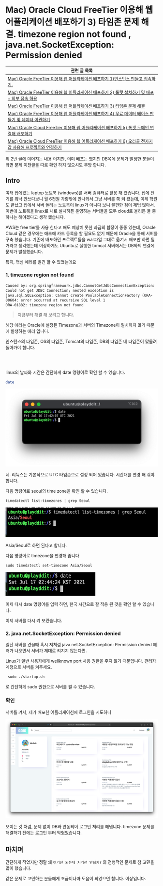 # Mac) Oracle Cloud FreeTier 이용해 웹 어플리케이션 배포하기 3) 타임존 문제 해결. timezone region not found , java.net.SocketException: Permission denied

| 관련 글 목록                                                 |
| ------------------------------------------------------------ |
| [Mac) Oracle FreeTier 이용해 웹 어플리케이션 배포하기 1)인스턴스 만들고 접속하기.](https://shanepark.tistory.com/170) |
| [Mac) Oracle FreeTier 이용해 웹 어플리케이션 배포하기 2) 톰캣 설치하기 및 배포 + 외부 접속 허용](https://shanepark.tistory.com/171) |
| [Mac) Oracle FreeTier 이용해 웹 어플리케이션 배포하기 3) 타임존 문제 해결](https://shanepark.tistory.com/172) |
| [Mac) Oracle FreeTier 이용해 웹 어플리케이션 배포하기 4) 무료 데이터 베이스 만들기 및 데이터 이관하기](https://shanepark.tistory.com/173) |
| [Mac) Oracle Cloud FreeTier 이용해 웹 어플리케이션 배포하기 5) 톰캣 도메인 연결해 배포하기](https://shanepark.tistory.com/174) |
| [Mac) Oracle Cloud FreeTier 이용해 웹 어플리케이션 배포하기 6) 오라클 전자지갑 사용해 프로젝트와 연결하기](https://shanepark.tistory.com/207) |

위 2번 글에 이어지는 내용 이지만, 이미 배포는 했지만 DB쪽에 문제가 발생한 분들이라면 문제 이전글을 따로 확인 하지 않으셔도 무방 합니다.

## Intro

여태 집에있는 laptop 노트북 (windows)를 서버 컴퓨터로 활용 해 왔습니다. 집에 전기를 워낙 안쓰다보니 월 6천원 가량밖에 안나와서 그냥 서버를 쭉 켜 왔는데, 이제 학원도 끝났고 집에서 서버 돌리는 노트북이 linux가 아니다 보니 불편한 점이 제법 많아서. 이번에 노트북을 linux로 새로 설치하든 운영하는 서버들을 모두 cloud로 올리든 둘 중 하나는 해야겠다고 생각 했습니다.

AWS는 free tier를 사용 한다고 해도 예상치 못한 과금의 함정이 종종 있는데, Oracle Cloud 같은 경우에는 애초에 카드 등록을 할 필요도 없기 때문에 Oracle을 통해 서버를 구축 했습니다. 기존에 배포하던 프로젝트들을 war파일 그대로 옮겨서 배포만 하면 될 거라고 생각했는데 이상하게도 Ubuntu로 실행한 tomcat 서버에서는 DB와의 연결에 문제가 발생했습니다.

특히, 핵심 에러를 발견 할 수 있었는데요

### 1. timezone region not found

```
Caused by: org.springframework.jdbc.CannotGetJdbcConnectionException: Could not get JDBC Connection; nested exception is java.sql.SQLException: Cannot create PoolableConnectionFactory (ORA-00604: error occurred at recursive SQL level 1
ORA-01882: timezone region not found
```

>  지금부터 해결 해 보려고 합니다.

해당 에러는 Oracle에 설정된 Timezone과 서버의 Timezone이 일치하지 않기 때문에 발생하는 에러 입니다.

인스턴스의 타임존, OS의 타임존, Tomcat의 타임존, DB의 타임존 네 타임존이 맞물려 돌아가야 합니다. 

<br><br>

linux의 날짜와 시간은 간단하게 date 명령어로 확인 할 수 있습니다.

```zsh
date
```

![img](https://raw.githubusercontent.com/Shane-Park/mdblog/main/devops/cloud/oraclecloud3-timezone.assets/img-20211126221847459.png)

네. 리눅스는 기본적으로 UTC 타임존으로 설정 되어 있습니다. 시간대를 변경 해 줘야 합니다.

다음 명령어로 seoul의 time zone을 확인 할 수 있습니다.

```xml
timedatectl list-timezones | grep Seoul
```

![img](https://raw.githubusercontent.com/Shane-Park/mdblog/main/devops/cloud/oraclecloud3-timezone.assets/img-20211126221847397.png)



Asia/Seoul로 하면 된다고 합니다.

다음 명령어로 timezone을 변경해 줍니다

```xml
sudo timedatectl set-timezone Asia/Seoul
```

![img](https://raw.githubusercontent.com/Shane-Park/mdblog/main/devops/cloud/oraclecloud3-timezone.assets/img-20211126221847421.png)



이제 다시 date 명령어를 입력 하면, 한국 시간으로 잘 적용 된 것을 확인 할 수 있습니다.

이제 서버를 다시 켜 보겠습니다.

### 2. java.net.SocketException: Permission denied

일단 서버를 켰을때 혹시 저처럼 java.net.SocketException: Permission denied 에러가 나오면서 서버가 제대로 켜지지 않는다면.

Linux가 일반 사용자에게 wellknown port 사용 권한을 주지 않기 때문입니다.  관리자 계정으로 서버를 켜주세요.

```xml
 sudo ./startup.sh
```

로 간단하게 sudo 권한으로 서버를 켤 수 있습니다.

### 확인

서버를 켜서, 제가 배포한 어플리케이션에  로그인을 시도하니

![img](https://raw.githubusercontent.com/Shane-Park/mdblog/main/devops/cloud/oraclecloud3-timezone.assets/img-20211126221847499.png)

보이는 것 처럼, 문제 없이 DB와 연동되어 로그인 처리를 해냅니다. timezone 문제를 해결하기 전에는 로그인 부터 막혔었습니다.

## 마치며

간단하게 적었지만 정말 왜 `여기선 되는데 저기선 안되지?` 의 전형적인 문제로 참 고민을 많이 했습니다. 

같은 문제로 고민하는 분들에게 조금이나마 도움이 되었으면 합니다. 이상입니다.